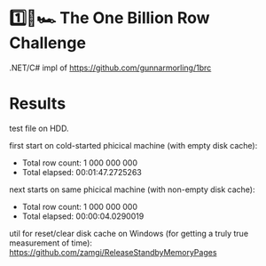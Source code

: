# 1️⃣🐝🏎️ The One Billion Row Challenge

.NET/C# impl of https://github.com/gunnarmorling/1brc

# Results

test file on HDD.

first start on cold-started phicical machine (with empty disk cache):

- Total row count: 1 000 000 000
- Total elapsed: 00:01:47.2725263

next starts on same phicical machine (with non-empty disk cache):
- Total row count: 1 000 000 000
- Total elapsed: 00:00:04.0290019

util for reset/clear disk cache on Windows (for getting a truly true measurement of time): https://github.com/zamgi/ReleaseStandbyMemoryPages
